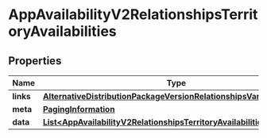 

# AppAvailabilityV2RelationshipsTerritoryAvailabilities


## Properties

| Name | Type | Description | Notes |
|------------ | ------------- | ------------- | -------------|
|**links** | [**AlternativeDistributionPackageVersionRelationshipsVariantsLinks**](AlternativeDistributionPackageVersionRelationshipsVariantsLinks.md) |  |  [optional] |
|**meta** | [**PagingInformation**](PagingInformation.md) |  |  [optional] |
|**data** | [**List&lt;AppAvailabilityV2RelationshipsTerritoryAvailabilitiesDataInner&gt;**](AppAvailabilityV2RelationshipsTerritoryAvailabilitiesDataInner.md) |  |  [optional] |



